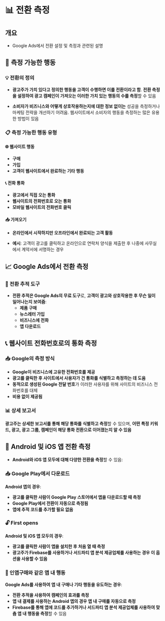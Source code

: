 # 📊 전환 측정

## 개요
- Google Ads에서 전환 설정 및 측정과 관련된 설명

## 🎯 측정 가능한 행동

### 💡 전환의 정의

- **광고주가 가치 있다고 정의한 행동을 고객이 수행하면 이를 전환이라고 함**. **전환 측정을 설정하여 광고 캠페인이 가져오는 이러한 가치 있는 행동의 수를 측정**할 수 있음

- **소비자가 비즈니스와 어떻게 상호작용하는지에 대한 정보 없이는** 성공을 측정하거나 마케팅 전략을 개선하기 어려움. 웹사이트에서 소비자의 행동을 측정하는 많은 유용한 방법이 있음

### 📋 측정 가능한 행동 유형

#### 🌐 웹사이트 행동
- **구매**
- **가입**  
- **고객이 웹사이트에서 완료하는 기타 행동**

#### 📞 전화 통화
- **광고에서 직접 오는 통화**
- **웹사이트의 전화번호로 오는 통화**
- **모바일 웹사이트의 전화번호 클릭**

#### 📥 가져오기
- **온라인에서 시작하지만 오프라인에서 완료되는 고객 활동**

- **예시**: 고객이 광고를 클릭하고 온라인으로 연락처 양식을 제출한 후 나중에 사무실에서 계약서에 서명하는 경우

## 📈 Google Ads에서 전환 측정

### 🔧 전환 추적 도구

- **전환 추적은 Google Ads의 무료 도구**로, **고객이 광고와 상호작용한 후 무슨 일이 일어나는지 보여줌**:
    - **제품 구매**
    - **뉴스레터 가입**
    - **비즈니스에 전화**
    - **앱 다운로드**

## 📞 웹사이트 전화번호로의 통화 측정

### 📥 Google의 측정 방식
- **Google이 비즈니스에 고유한 전화번호를 제공**
- **광고를 클릭한 후 사이트에서 사용자가 건 통화를 식별하고 측정하는 데 도움**
- **동적으로 생성된 Google 전달 번호**가 이러한 사용자를 위해 사이트의 비즈니스 전화번호를 대체
- **비용 없이 제공됨**

### 📊 상세 보고서

**광고주는 상세한 보고서를 통해 해당 통화를 식별하고 측정**할 수 있으며, **어떤 특정 키워드, 광고, 광고 그룹, 캠페인이 해당 통화 전환으로 이어졌는지 알 수 있음**

## 📱 Android 및 iOS 앱 전환 측정

- **Android와 iOS 앱 모두에 대해 다양한 전환을 측정**할 수 있음:

### 📥 Google Play에서 다운로드

**Android 앱의 경우**:
- **광고를 클릭한 사람이 Google Play 스토어에서 앱을 다운로드할 때 측정**
- **Google Play에서 전환이 자동으로 측정됨**
- **앱에 추적 코드를 추가할 필요 없음**

### 🔓 First opens

**Android 및 iOS 앱 모두의 경우**:
- **광고를 클릭한 사람이 앱을 설치한 후 처음 열 때 측정**
- **광고주가 Firebase를 사용하거나 서드파티 앱 분석 제공업체를 사용하는 경우 이 옵션을 사용할 수 있음**

### 🛒 인앱구매와 같은 앱 내 행동

**Google Ads를 사용하여 앱 내 구매나 기타 행동을 유도하는 경우**:
- **전환 추적을 사용하여 캠페인의 효과를 측정**
- **앱 내 결제를 사용하는 Android 앱의 경우 앱 내 구매를 자동으로 측정**
- **Firebase를 통해 앱에 코드를 추가하거나 서드파티 앱 분석 제공업체를 사용하여 맞춤 앱 내 행동을 측정**할 수 있음
